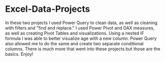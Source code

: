 # Excel-Data-Projects

In these two projects I used Power Query to clean data, as well as cleaning with filters and "find and replace."
I used Power Pivot and DAX measures, as well as creating Pivot Tables and visualizations. Using a nested IF formula
I was able to better visualize age with a new column. Power Query also allowed me to do the same and create two separate conditional 
columns. There is much more that went into these projects but those are the basics. Enjoy!
